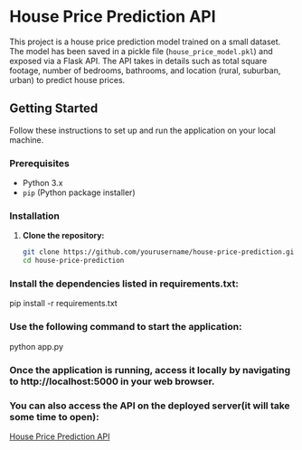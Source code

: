 # House Price Prediction API

This project is a house price prediction model trained on a small dataset. The model has been saved in a pickle file (`house_price_model.pkl`) and exposed via a Flask API. The API takes in details such as total square footage, number of bedrooms, bathrooms, and location (rural, suburban, urban) to predict house prices.

## Getting Started

Follow these instructions to set up and run the application on your local machine.

### Prerequisites

- Python 3.x
- `pip` (Python package installer)

### Installation

1. **Clone the repository:**

   ```bash
   git clone https://github.com/yourusername/house-price-prediction.git
   cd house-price-prediction
   
### Install the dependencies listed in requirements.txt:
pip install -r requirements.txt

### Use the following command to start the application:
python app.py

### Once the application is running, access it locally by navigating to http://localhost:5000 in your web browser.

### You can also access the API on the deployed server(it will take some time to open):

[House Price Prediction API](https://house-price-prediction-0vra.onrender.com)


